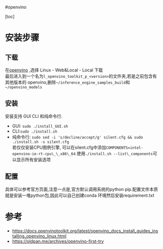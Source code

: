 #openvino

[toc]
# 安装步骤
## 下载
在[openvino](https://software.intel.com/content/www/us/en/develop/tools/openvino-toolkit/download.html?operatingsystem=linux&distributions=webdownload&options=offline) ,选择 Linux - Web&Local - Local 下载   
 最后进入到一个名为`l_openvino_toolkit_p_<version>`的文件夹,若是之前包含有其他版本的 openvino,删除`~/inference_engine_samples_build`和`~/openvino_models`
 
 ## 安装
 安装支持 GUI CLI 和纯命令行.
 - GUI: `sudo ./install_GUI.sh`
 - CLI:`sudo ./install.sh`
 - 纯命令行: `sudo sed -i 's/decline/accept/g' silent.cfg && sudo ./install.sh -s silent.cfg`   
 若仅仅安装CPU图例引擎, 可以在silent.cfg中添加`COMPONENTS=intel-openvino-ie-rt-cpu\_\_x86\_64`.使用`./install.sh --list\_components`可以显示所有安装选项
 
 ## 配置
具体可以参考官方页面,注意一点是,官方默认调用系统的python pip.配置文件本质就是安装一堆python包,因此可以自己创建conda 环境然后安装requirement.txt
#  参考
- https://docs.openvinotoolkit.org/latest/openvino_docs_install_guides_installing_openvino_linux.html
- https://oldpan.me/archives/openvino-first-try